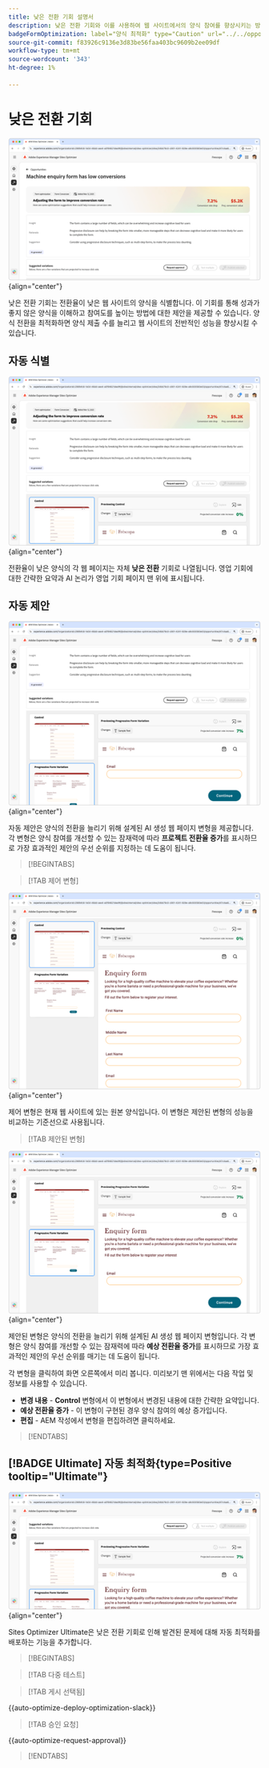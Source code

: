 ```yaml
---
title: 낮은 전환 기회 설명서
description: 낮은 전환 기회와 이를 사용하여 웹 사이트에서의 양식 참여를 향상시키는 방법에 대해 알아봅니다.
badgeFormOptimization: label="양식 최적화" type="Caution" url="../../opportunity-types/form-optimization.md" tooltip="양식 최적화"
source-git-commit: f83926c9136e3d83be56faa403bc9609b2ee09df
workflow-type: tm+mt
source-wordcount: '343'
ht-degree: 1%

---
```



# 낮은 전환 기회

![낮은 전환 기회](./assets/low-conversions/hero.png){align="center"}

낮은 전환 기회는 전환율이 낮은 웹 사이트의 양식을 식별합니다. 이 기회를 통해 성과가 좋지 않은 양식을 이해하고 참여도를 높이는 방법에 대한 제안을 제공할 수 있습니다. 양식 전환을 최적화하면 양식 제출 수를 늘리고 웹 사이트의 전반적인 성능을 향상시킬 수 있습니다.

## 자동 식별

![낮은 전환 자동 식별](./assets/low-conversions/auto-identify.png){align="center"}

전환율이 낮은 양식의 각 웹 페이지는 자체 **낮은 전환** 기회로 나열됩니다. 영업 기회에 대한 간략한 요약과 AI 논리가 영업 기회 페이지 맨 위에 표시됩니다.

## 자동 제안

![낮은 전환 자동 제안](./assets/low-conversions/auto-suggest.png){align="center"}

자동 제안은 양식의 전환을 늘리기 위해 설계된 AI 생성 웹 페이지 변형을 제공합니다. 각 변형은 양식 참여를 개선할 수 있는 잠재력에 따라 **프로젝트 전환율 증가**&#x200B;를 표시하므로 가장 효과적인 제안의 우선 순위를 지정하는 데 도움이 됩니다.

>[!BEGINTABS]

>[!TAB 제어 변형]

![제어 변형](./assets/low-conversions/control-variation.png){align="center"}

제어 변형은 현재 웹 사이트에 있는 원본 양식입니다. 이 변형은 제안된 변형의 성능을 비교하는 기준선으로 사용됩니다.

>[!TAB 제안된 변형]

![제안된 변형](./assets/low-conversions/suggested-variations.png){align="center"}

제안된 변형은 양식의 전환을 늘리기 위해 설계된 AI 생성 웹 페이지 변형입니다. 각 변형은 양식 참여를 개선할 수 있는 잠재력에 따라 **예상 전환율 증가**&#x200B;를 표시하므로 가장 효과적인 제안의 우선 순위를 매기는 데 도움이 됩니다.

각 변형을 클릭하여 화면 오른쪽에서 미리 봅니다. 미리보기 맨 위에서는 다음 작업 및 정보를 사용할 수 있습니다.

* **변경 내용** - **Control** 변형에서 이 변형에서 변경된 내용에 대한 간략한 요약입니다.
* **예상 전환율 증가** - 이 변형이 구현된 경우 양식 참여의 예상 증가입니다.
* **편집** - AEM 작성에서 변형을 편집하려면 클릭하세요.

>[!ENDTABS]

## [!BADGE Ultimate] 자동 최적화{type=Positive tooltip="Ultimate"}


![낮은 전환 자동 최적화](./assets/low-conversions/auto-optimize.png){align="center"}

Sites Optimizer Ultimate은 낮은 전환 기회로 인해 발견된 문제에 대해 자동 최적화를 배포하는 기능을 추가합니다.

>[!BEGINTABS]

>[!TAB 다중 테스트]


>[!TAB 게시 선택됨]

{{auto-optimize-deploy-optimization-slack}}

>[!TAB 승인 요청]

{{auto-optimize-request-approval}}

>[!ENDTABS]
